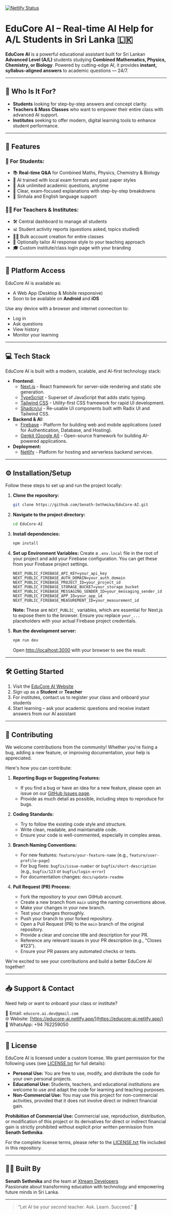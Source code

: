 [![Netlify Status](https://api.netlify.com/api/v1/badges/ceca7de4-698d-41a1-b520-2d988072ad82/deploy-status)](https://app.netlify.com/projects/senathsethmika/deploys)
# EduCore AI – Real-time AI Help for A/L Students in Sri Lanka 🇱🇰 

**EduCore AI** is a powerful educational assistant built for Sri Lankan **Advanced Level (A/L)** students studying **Combined Mathematics, Physics, Chemistry, or Biology**. Powered by cutting-edge AI, it provides **instant, syllabus-aligned answers** to academic questions — 24/7.

---

## 🎯 Who Is It For?

- **Students** looking for step-by-step answers and concept clarity.
- **Teachers & Mass Classes** who want to empower their entire class with advanced AI support.
- **Institutes** seeking to offer modern, digital learning tools to enhance student performance.

---

## 🚀 Features

### 🧠 For Students:
- 📚 **Real-time Q&A** for Combined Maths, Physics, Chemistry & Biology
- 🤖 AI trained with local exam formats and past paper styles
- 🔄 Ask unlimited academic questions, anytime
- 🧪 Clear, exam-focused explanations with step-by-step breakdowns
- 💬 Sinhala and English language support

### 👨‍🏫 For Teachers & Institutes:
- 🛠️ Central dashboard to manage all students
- 📊 Student activity reports (questions asked, topics studied)
- 🧑‍🎓 Bulk account creation for entire classes
- 🧠 Optionally tailor AI response style to your teaching approach
- 🎓 Custom institute/class login page with your branding

---

## 📱 Platform Access

EduCore AI is available as:
- A Web App (Desktop & Mobile responsive)
- Soon to be available on **Android** and **iOS**

Use any device with a browser and internet connection to:
- Log in
- Ask questions
- View history
- Monitor your learning

---

## 💻 Tech Stack

EduCore AI is built with a modern, scalable, and AI-first technology stack:

- **Frontend:**
    - [Next.js](https://nextjs.org/) - React framework for server-side rendering and static site generation.
    - [TypeScript](https://www.typescriptlang.org/) - Superset of JavaScript that adds static typing.
    - [Tailwind CSS](https://tailwindcss.com/) - Utility-first CSS framework for rapid UI development.
    - [Shadcn/ui](https://ui.shadcn.com/) - Re-usable UI components built with Radix UI and Tailwind CSS.
- **Backend & AI:**
    - [Firebase](https://firebase.google.com/) - Platform for building web and mobile applications (used for Authentication, Database, and Hosting).
    - [Genkit (Google AI)](https://ai.google.dev/genkit) - Open-source framework for building AI-powered applications.
- **Deployment:**
    - [Netlify](https://www.netlify.com/) - Platform for hosting and serverless backend services.

---

## ⚙️ Installation/Setup

Follow these steps to set up and run the project locally:

1.  **Clone the repository:**
    ```bash
    git clone https://github.com/Senath-Sethmika/EduCore-AI.git
    ```

2.  **Navigate to the project directory:**
    ```bash
    cd EduCore-AI
    ```

3.  **Install dependencies:**
    ```bash
    npm install
    ```

4.  **Set up Environment Variables:**
    Create a `.env.local` file in the root of your project and add your Firebase configuration. You can get these from your Firebase project settings.

    ```plaintext
    NEXT_PUBLIC_FIREBASE_API_KEY=your_api_key
    NEXT_PUBLIC_FIREBASE_AUTH_DOMAIN=your_auth_domain
    NEXT_PUBLIC_FIREBASE_PROJECT_ID=your_project_id
    NEXT_PUBLIC_FIREBASE_STORAGE_BUCKET=your_storage_bucket
    NEXT_PUBLIC_FIREBASE_MESSAGING_SENDER_ID=your_messaging_sender_id
    NEXT_PUBLIC_FIREBASE_APP_ID=your_app_id
    NEXT_PUBLIC_FIREBASE_MEASUREMENT_ID=your_measurement_id
    ```
    **Note:** These are `NEXT_PUBLIC_` variables, which are essential for Next.js to expose them to the browser. Ensure you replace `your_...` placeholders with your actual Firebase project credentials.

5.  **Run the development server:**
    ```bash
    npm run dev
    ```
    Open [http://localhost:3000](http://localhost:3000) with your browser to see the result.

---

## 🛠️ Getting Started

1. Visit the [EduCore AI Website](https://educore-ai.netlify.app/)
2. Sign up as a **Student** or **Teacher**
3. For institutes, contact us to register your class and onboard your students
4. Start learning – ask your academic questions and receive instant answers from our AI assistant

---

## 🙌 Contributing

We welcome contributions from the community! Whether you're fixing a bug, adding a new feature, or improving documentation, your help is appreciated.

Here's how you can contribute:

1.  **Reporting Bugs or Suggesting Features:**
    - If you find a bug or have an idea for a new feature, please open an issue on our [GitHub Issues page](https://github.com/Senath-Sethmika/EduCore-AI/issues).
    - Provide as much detail as possible, including steps to reproduce for bugs.

2.  **Coding Standards:**
    - Try to follow the existing code style and structure.
    - Write clean, readable, and maintainable code.
    - Ensure your code is well-commented, especially in complex areas.

3.  **Branch Naming Conventions:**
    - For new features: `feature/your-feature-name` (e.g., `feature/user-profile-page`)
    - For bug fixes: `bugfix/issue-number` or `bugfix/short-description` (e.g., `bugfix/123` or `bugfix/login-error`)
    - For documentation changes: `docs/update-readme`

4.  **Pull Request (PR) Process:**
    - Fork the repository to your own GitHub account.
    - Create a new branch from `main` using the naming conventions above.
    - Make your changes in your new branch.
    - Test your changes thoroughly.
    - Push your branch to your forked repository.
    - Open a Pull Request (PR) to the `main` branch of the original repository.
    - Provide a clear and concise title and description for your PR.
    - Reference any relevant issues in your PR description (e.g., "Closes #123").
    - Ensure your PR passes any automated checks or tests.

We're excited to see your contributions and build a better EduCore AI together!

---

## 📥 Support & Contact

Need help or want to onboard your class or institute?

📧 Email: `educore.ai.dev@gmail.com`  
🌐 Website: [https://educore-ai.netlify.app/](https://educore-ai.netlify.app/)  
📱 WhatsApp: +94 762259050

---

## 📜 License

EduCore AI is licensed under a custom license. We grant permission for the following uses (see [LICENSE.txt](LICENSE.txt) for full details):

- **Personal Use:** You are free to use, modify, and distribute the code for your own personal projects.
- **Educational Use:** Students, teachers, and educational institutions are welcome to use and adapt the code for learning and teaching purposes.
- **Non-Commercial Use:** You may use this project for non-commercial activities, provided that it does not involve direct or indirect financial gain.

**Prohibition of Commercial Use:**
Commercial use, reproduction, distribution, or modification of this project or its derivatives for direct or indirect financial gain is strictly prohibited without explicit prior written permission from **Senath Sethmika**.

For the complete license terms, please refer to the [LICENSE.txt](LICENSE.txt) file included in this repository.

---

## 🧑‍💻 Built By

**Senath Sethmika** and the team at [Xtream Developers](https://github.com/Senath-Sethmika)  
Passionate about transforming education with technology and empowering future minds in Sri Lanka.

---

> “Let AI be your second teacher. Ask. Learn. Succeed.” 🚀
